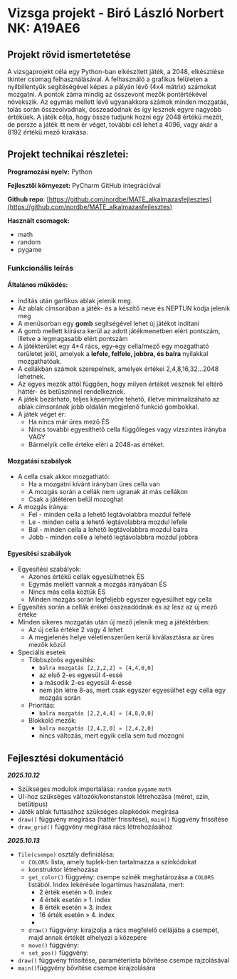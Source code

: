# Vizsga projekt - Biró László Norbert NK: A19AE6

## Projekt rövid ismertetetése

A vizsgaprojekt céla egy Python-ban elkészített játék, a 2048, elkésztíése tkinter csomag felhasználásával. A felhasználó a grafikus felületen a nyílbillentyűk segítéségével  képes a pályán lévő (4x4 mátrix) számokat mozgatni. 
A pontok záma mindig az összevont mezők pontértékével növekszik. Az egymás mellett lévő ugyanakkora számok minden mozgatás, tolás során összeolvadnak, összeadódnak és így lesznek egyre nagyobb értékűek. A játék célja, hogy össze tudjunk hozni egy 2048 értékű mezőt, de persze a játék itt nem ér véget, további cél lehet a 4096, vagy akár a 8192 értékű mező kirakása.

## Projekt technikai részletei:
**Programozási nyelv:** Python

**Fejlesztői környezet:** PyCharm GitHub integrációval

**Github repo**: [https://github.com/nordbe/MATE_alkalmazasfejlesztes](https://github.com/nordbe/MATE_alkalmazasfejlesztes)

**Használt csomagok:** 
- math
- random
- pygame

### Funkcionális leírás

#### Általános működés:

- Indítás után garfikus ablak jelenik meg.
- Az ablak címsorában a játék- és a készítő neve és NEPTUN kódja jelenik meg
- A menüsorban egy **gomb** segítségével lehet új játékot indítani
- A gomb mellett kiírásra kerül az adott játékmenetben elért pontszám, illetve a legmagasabb elért pontszám
- A játékterület egy 4*4 rács, egy-egy cella/mező egy mozgatható területet jelöl, amelyek a **lefele, felfele, jobbra, és balra** nyilakkal mozgathatóak.
- A cellákban számok szerepelnek, amelyek értékei 2,4,8,16,32...2048 lehetnek.
- Az egyes mezők attól függően, hogy milyen értéket vesznek fel eltérő háttér- és betűszínnel rendelkeznek.
- A játék bezárható, teljes képernyőre tehető, illetve minimalizáható az ablak címsorának jobb oldalán megjelenő funkció gombokkal.
- A játék véget ér:
  - Ha nincs már üres mező ÉS
  - Nincs további egyesíthető cella függőleges vagy vízszintes irányba VAGY
  - Bármelyik celle értéke eléri a 2048-as értéket.

#### Mozgatási szabályok
- A cella csak akkor mozgatható:
  - Ha a mozgatni kívánt irányban üres cella van
  - A mozgás során a cellák nem ugranak át más cellákon
  - Csak a játétéren belül mozoghat
- A mozgás iránya:
  - Fel - minden cella a lehető legtávolabbra mozdul felfelé
  - Le - minden cella a lehető legtávolabbra mozdul lefele
  - Bal - minden cella a lehető legtávolabbra mozdul balra
  - Jobb - minden celle a lehető legtávolabbra mozdul jobbra

#### Egyesítési szabályok
- Egyesítési szabályok:
  - Azonos értékű cellák egyesülhetnek ÉS
  - Egymás mellett vannak a mozgás irányában ÉS
  - Nincs más cella köztük ÉS
  - Minden mozgás során legfeljebb egyszer egyesülhet egy cella
- Egyesítés során a cellák érékei összeadódnak és az lesz az új mező értéke
- Minden sikeres mozgatás után új mező jelenik meg a játéktérben:
  - Az új cella értéke 2 vagy 4 lehet
  - A megjelenés helye véletlenszerűen kerül kiválasztásra az üres mezők közül
- Speciális esetek
  - Többszörös egyesítés:  
    - `balra mozgatás [2,2,2,2] » [4,4,0,0]`
    - az első 2-es egyesül 4-essé
    - a második 2-es egyesül 4-essé
    - nem jön létre 8-as, mert csak egyszer egyesülhet egy cella egy mozgás során
  - Prioritás:
    - `balra mozgatás [2,2,4,4] » [4,8,0,0]`
  - Blokkoló mezők:
    - `balra mozgatás [2,4,2,0] » [2,4,2,0]`
    - nincs változás, mert egyik cella sem tud mozogni

## Fejlesztési dokumentáció
***2025.10.12***

- Szükséges modulok importálása: `random` `pygame` `math`
- UI-hoz szükséges változók/konstanstok létrehozása (méret, szín, betűtípus)
- Játék ablak futtasához szükséges alapkódok megírása
- `draw()` függvény megírása (háttér frissítése), `main()` függvény frissítése
- `draw_grid()` függvény megírása rács létrehozásához

***2025.10.13***

- `Tile(csempe)` osztály definiálása:
  - `COLORS`: lista, amely tuplek-ben tartalmazza a színkódokat
  - konstruktor létrehozása
  - `get_color()` függvény:  csempe színék meghatározása a `COLORS` listából. Index lekérésée logartimus használata, mert:
    - 2 érték esetén » 0. index
    - 4 érték esetén » 1. index
    - 8 érték esetén » 3. index
    - 16 érték esetén » 4. index
    - 
  - `draw()` függvény: kirajzolja a rács megfelelő cellájába a csempét, majd annak értékét elhelyezi a közepére
  - `move()` függvény: 
  - `set_pos()` függvény:
- `draw()` függvény frissítése, paraméterlista bővítése csempe rajzolásával
- `main()`függvény bővítése csempe kirajzolására